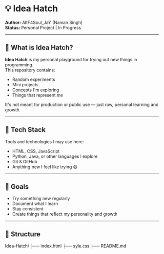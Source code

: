 # 💡 Idea Hatch

**Author:** AltF4Soul_JaY (Naman Singh)  
**Status:** Personal Project | In Progress

---

## 🧠 What is Idea Hatch?

**Idea Hatch** is my personal playground for trying out new things in programming.  
This repository contains:
- Random experiments
- Mini projects
- Concepts I'm exploring
- Things that represent *me*

It's not meant for production or public use — just raw, personal learning and growth.

---

## 🧰 Tech Stack

Tools and technologies I may use here:
- HTML, CSS, JavaScript
- Python, Java, or other languages I explore
- Git & GitHub
- Anything new I feel like trying 😄

---

## 🎯 Goals

- Try something new regularly
- Document what I learn
- Stay consistent
- Create things that reflect my personality and growth

---

## 📁 Structure

Idea-Hatch/
├── index.html
├── syle.css
├── README.md
